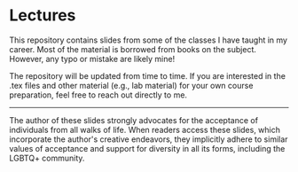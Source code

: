 # Lectures
This repository contains slides from some of the classes I have taught in my career. Most of the material is borrowed from books on the subject. However, any typo or mistake are likely mine! 

The repository will be updated from time to time.  If you are interested in the .tex files and other material (e.g., lab material) for your own course preparation, feel free to reach out directly to me.


---------
The author of these slides strongly advocates for the acceptance of individuals from all walks of life. When readers access these slides, which incorporate the author's creative endeavors, they implicitly adhere to similar values of acceptance and support for diversity in all its forms, including the LGBTQ+ community. 
